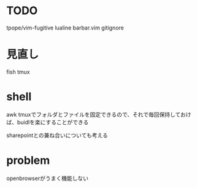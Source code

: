 # TODO
tpope/vim-fugitive
lualine
barbar.vim
gitignore

# 見直し
fish
tmux

# shell
awk
tmuxでフォルダとファイルを固定できるので、それで毎回保持しておけば、buidlを楽にすることができる

sharepointとの兼ね合いについても考える

# problem
openbrowserがうまく機能しない

